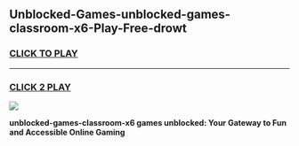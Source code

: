 
## Unblocked-Games-unblocked-games-classroom-x6-Play-Free-drowt
<h3>
<a href="https://premium76.site?title=unblocked-games-classroom-x6&ref=18A1">CLICK TO PLAY</a></h3>
<hr>

<h3>
<a href="https://premium76.site?title=unblocked-games-classroom-x6&ref=18A1">CLICK 2 PLAY</a>
  
</h3>

<a href="https://premium76.site?title=unblocked-games-classroom-x6&ref=18A1"><img src="https://clearcache.store/games.png"></a>


**unblocked-games-classroom-x6 games unblocked: Your Gateway to Fun and Accessible Online Gaming**
